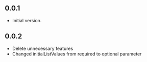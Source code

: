 ## 0.0.1
* Initial version.

## 0.0.2
- Delete unnecessary features
- Changed initialListValues ​​from required to optional parameter
